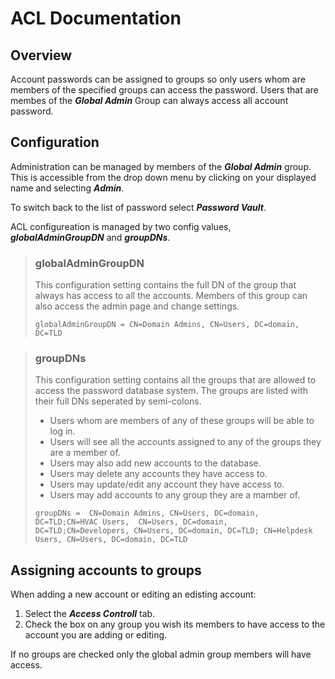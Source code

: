 
# ACL Documentation

## Overview

Account passwords can be assigned to groups so only users whom are members of 
the specified groups can access the password.
Users that are membes of the ***Global Admin*** Group can always access all 
account password.

## Configuration

Administration can be managed by members of the ***Global Admin*** group. This is
accessible from the drop down menu by clicking on your displayed name and
selecting ***Admin***.

To switch back to the list of password select ***Password Vault***.

ACL configureation is managed by two config values, ***globalAdminGroupDN*** and 
***groupDNs***.

>### globalAdminGroupDN
>
>This configuration setting contains the full DN of the group that always has 
>access to all the accounts. Members of this group can also access the admin 
>page and change settings.
>
>`globalAdminGroupDN = CN=Domain Admins, CN=Users, DC=domain, DC=TLD`
>

>### groupDNs
>
>This configuration setting contains all the groups that are allowed to access 
>the password database system. The groups are listed with their full DNs 
> seperated by semi-colons.
>
> - Users whom are members of any of these groups will be able to log in. 
> - Users will see all the accounts assigned to any 
> of the groups they are a member of. 
> - Users may also add new accounts to the database.
> - Users may delete any accounts they have access to.
> - Users may update/edit any account they have access to.
> - Users may add accounts to any group they are a mamber of.
>
>`groupDNs =  CN=Domain Admins, CN=Users, DC=domain, DC=TLD;CN=HVAC Users, 
>CN=Users, DC=domain, DC=TLD;CN=Developers, CN=Users, DC=domain, DC=TLD;
>CN=Helpdesk Users, CN=Users, DC=domain, DC=TLD`
>

## Assigning accounts to groups

When adding a new account or editing an edisting account:

1. Select the ***Access Controll*** tab.
2. Check the box on any group you wish its members to have access to the account
 you are adding or editing.

If no groups are checked only the global admin group members will have access.